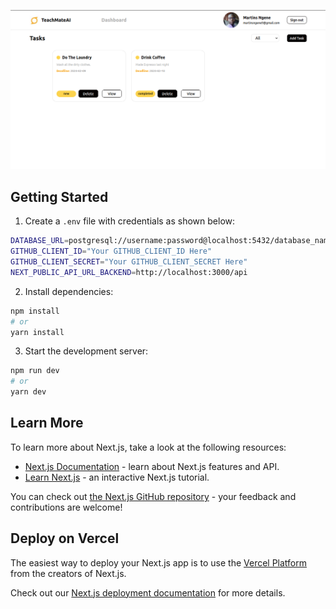 ![Applications Home Page](/public/banner.png)

## Getting Started

1. Create a `.env` file with credentials as shown below:

```bash
DATABASE_URL=postgresql://username:password@localhost:5432/database_name?schema=public
GITHUB_CLIENT_ID="Your GITHUB_CLIENT_ID Here"
GITHUB_CLIENT_SECRET="Your GITHUB_CLIENT_SECRET Here"
NEXT_PUBLIC_API_URL_BACKEND=http://localhost:3000/api

```

2. Install dependencies:

```bash
npm install
# or
yarn install

```

3. Start the development server:

```bash
npm run dev
# or
yarn dev

```

## Learn More

To learn more about Next.js, take a look at the following resources:

- [Next.js Documentation](https://nextjs.org/docs) - learn about Next.js features and API.
- [Learn Next.js](https://nextjs.org/learn) - an interactive Next.js tutorial.

You can check out [the Next.js GitHub repository](https://github.com/vercel/next.js/) - your feedback and contributions are welcome!

## Deploy on Vercel

The easiest way to deploy your Next.js app is to use the [Vercel Platform](https://vercel.com/new?utm_medium=default-template&filter=next.js&utm_source=create-next-app&utm_campaign=create-next-app-readme) from the creators of Next.js.

Check out our [Next.js deployment documentation](https://nextjs.org/docs/deployment) for more details.
